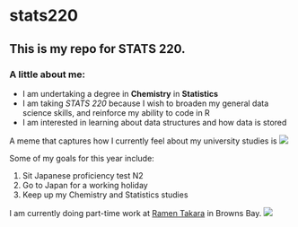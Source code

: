 # stats220

## This is my repo for STATS 220. 

### A little about me:

* I am undertaking a degree in **Chemistry** in **Statistics**
* I am taking *STATS 220* because I wish to broaden my general data science skills, and reinforce my ability to code in R
* I am interested in learning about data structures and how data is stored

A meme that captures how I currently feel about my university studies is ![](https://c.tenor.com/8druEACXtX8AAAAd/tenor.gif)

Some of my goals for this year include:
1. Sit Japanese proficiency test N2
2. Go to Japan for a working holiday
3. Keep up my Chemistry and Statistics studies

I am currently doing part-time work at [Ramen Takara](https://www.ramentakara.co.nz/) in Browns Bay. ![](https://tenor.com/en-GB/view/dragon-ball-goku-eating-noodles-food-gif-16744504)


